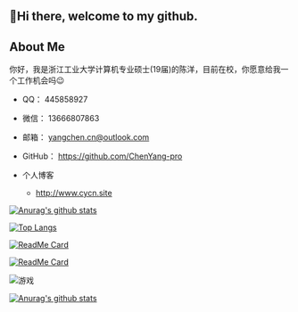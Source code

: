 ## 👋Hi there, welcome to my github.


## About Me


你好，我是浙江工业大学计算机专业硕士(19届)的陈洋，目前在校，你愿意给我一个工作机会吗😉

- QQ： 445858927

- 微信： 13666807863

- 邮箱： yangchen.cn@outlook.com

- GitHub： https://github.com/ChenYang-pro

- 个人博客  

  - http://www.cycn.site

[![Anurag's github stats](https://github-readme-stats.vercel.app/api?username=ChenYang-pro&show_icons=true&theme=shades-of-purple)](https://github.com/ChenYang-pro/github-readme-stats)

[![Top Langs](https://github-readme-stats.vercel.app/api/top-langs/?username=nate-lin&layout=compact)](https://github.com/nate-lin/github-readme-stats)

[![ReadMe Card](https://github-readme-stats.vercel.app/api/pin/?username=ChenYang-pro&repo=hexo-theme-matery&show_icons=true&theme=shades-of-purple)](https://github.com/ChenYang-pro/hexo-theme-matery)

[![ReadMe Card](https://github-readme-stats.vercel.app/api/pin/?username=ChenYang-pro&repo=thingsboard&show_icons=true&theme=shades-of-purple)](https://github.com/ChenYang-pro/thingsboard)

![游戏](https://blog-lin1.oss-cn-shenzhen.aliyuncs.com/img/游戏.gif)

[![Anurag's github stats](https://github-readme-stats.vercel.app/api?username=ChenYang-pro)](https://github.com/anuraghazra/github-readme-stats)
